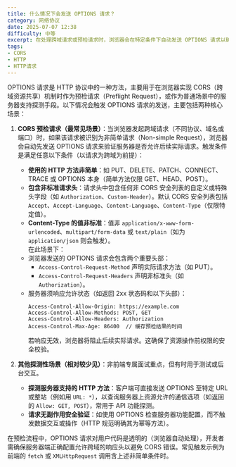 ```yaml
---
title: 什么情况下会发送 OPTIONS 请求？
category: 网络协议
date: 2025-07-07 12:38
difficulty: 中等
excerpt: 在处理跨域请求或预检请求时，浏览器会在特定条件下自动发送 OPTIONS 请求以确保通信的安全性和兼容性。
tags:
- CORS
- HTTP
- HTTP请求
---
```

OPTIONS 请求是 HTTP 协议中的一种方法，主要用于在浏览器实现 CORS（跨域资源共享）机制时作为预检请求（Preflight Request），或作为普通场景中的服务器支持探测手段。以下情况会触发 OPTIONS 请求的发送，主要包括两种核心场景：  

1. **CORS 预检请求（最常见场景）**：当浏览器发起跨域请求（不同协议、域名或端口）时，如果该请求被识别为非简单请求（Non-simple Request），浏览器会自动先发送 OPTIONS 请求来验证服务器是否允许后续实际请求。触发条件是满足任意以下条件（以请求为跨域为前提）：  
   - **使用的 HTTP 方法非简单**：如 PUT、DELETE、PATCH、CONNECT、TRACE 或 OPTIONS 本身（简单方法仅限 GET、HEAD、POST）。  
   - **包含非标准请求头**：请求头中包含任何非 CORS 安全列表的自定义或特殊头字段（如 `Authorization`、`Custom-Header`）。默认 CORS 安全列表包括 `Accept`、`Accept-Language`、`Content-Language`、`Content-Type`（仅限特定值）。  
   - **Content-Type 的值非标准**：值非 `application/x-www-form-urlencoded`、`multipart/form-data` 或 `text/plain`（如为 `application/json` 则会触发）。  
   在此场景下：  
   - 浏览器发送的 OPTIONS 请求会包含两个重要头部：  
     - `Access-Control-Request-Method` 声明实际请求方法（如 PUT）。  
     - `Access-Control-Request-Headers` 声明非标准头（如 `Authorization`）。  
   - 服务器须响应允许状态（如返回 2xx 状态码和以下头部）：  
     ```http
     Access-Control-Allow-Origin: https://example.com
     Access-Control-Allow-Methods: POST, GET
     Access-Control-Allow-Headers: Authorization
     Access-Control-Max-Age: 86400  // 缓存预检结果的时间
     ```  
     若响应无效，浏览器将阻止后续实际请求。这确保了资源操作前权限的安全校验。  

2. **其他探测性场景（相对较少见）**：非前端专属面试重点，但有时用于测试或后台交互。  
   - **探测服务器支持的 HTTP 方法**：客户端可直接发送 OPTIONS 至特定 URL 或整站（例如用 `URL: *`），以查询服务器上资源允许的通信选项（如返回的 `Allow: GET, POST`），常用于 API 功能探测。  
   - **请求无副作用安全验证**：如使用 OPTIONS 检查服务器功能配置，而不触发数据交互或操作（HTTP 规范明确其为幂等方法）。  

在预检流程中，OPTIONS 请求对用户代码是透明的（浏览器自动处理），开发者需确保服务器端正确配置允许跨域的响应头以避免 CORS 错误。常见触发示例为前端的 `fetch` 或 `XMLHttpRequest` 调用含上述非简单条件时。

